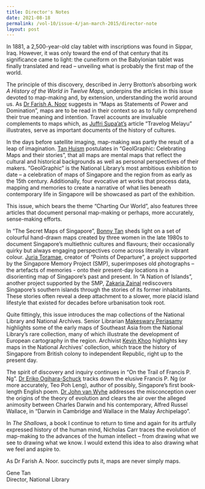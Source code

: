 ```yaml
---
title: Director's Notes
date: 2021-08-18
permalink: /vol-10/issue-4/jan-march-2015/director-note
layout: post
---
```

In 1881, a 2,500-year-old clay tablet with inscriptions was found in Sippar, Iraq. However, it was only toward the end of that century that its significance came to light: the cuneiform on the Babylonian tablet was finally translated and read – unveiling what is probably the first map of the world.

The principle of this discovery, described in Jerry Brotton’s absorbing work <i>A History of the World in Twelve Maps</i>, underpins the articles in this issue devoted to map-making and, by extension, understanding the world around us. As [Dr Farish A. Noor](/vol-10/issue-4/jan-march-2015/map-as-statement) suggests in “Maps as Statements of Power and Domination”, maps are to be read in their context so as to fully comprehend their true meaning and intention. Travel accounts are invaluable complements to maps which, as [Juffri Supa’at’s](/vol-10/issue-4/jan-march-2015/travelog-melayu) article “Travelog Melayu” illustrates, serve as important documents of the history of cultures.

In the days before satellite imaging, map-making was partly the result of a leap of imagination. [Tan Huism](/vol-10/issue-4/jan-march-2015/geographic) postulates in “GeolGraphic: Celebrating Maps and their stories”, that all maps are mental maps that reflect the cultural and historical backgrounds as well as personal perspectives of their makers. “GeolGraphic” is the National Library’s most ambitious exhibition to date – a celebration of maps of Singapore and the region from as early as the 15th century. Additionally, four evocative art works that process data, mapping and memories to create a narrative of what lies beneath contemporary life in Singapore will be showcased as part of the exhibition. 

This issue, which bears the theme “Charting Our World”, also features three articles that document personal map-making or perhaps, more accurately, sense-making efforts.

In “The Secret Maps of Singapore”, [Bonny Tan](/vol-10/issue-4/jan-march-2015/secretmap) sheds light on a set of colourful hand-drawn maps created by three women in the late 1980s to document Singapore’s multiethnic cultures and flavours; their occasionally quirky but always engaging perspectives come across literally in vibrant colour. [Juria Toramae](/vol-10/issue-4/jan-march-2015/points-of-departure), creator of “Points of Departure”, a project supported by the Singapore Memory Project (SMP), superimposes old photographs – the artefacts of memories - onto their present-day locations in a disorienting map of Singapore’s past and present. In “A Nation of Islands”, another project supported by the SMP, [Zakaria Zainal](/vol-10/issue-4/jan-march-2015/nation-of-island) rediscovers Singapore’s southern islands through the stories of its former inhabitants. These stories often reveal a deep attachment to a slower, more placid island lifestyle that existed for decades before urbanisation took root.

Quite fittingly, this issue introduces the map collections of the National Library and National Archives. Senior Librarian [Makeswary Periasamy](/vol-10/issue-4/jan-march-2015/rare-map) highlights some of the early maps of Southeast Asia from the National Library’s rare collection, many of which illustrate the development of European cartography in the region. Archivist [Kevin Khoo](/vol-10/issue-4/jan-march-2015/map-collection) highlights key maps in the National Archives’ collection, which trace the history of Singapore from British colony to independent Republic, right up to the present day.

The spirit of discovery and inquiry continues in “On the Trail of Francis P. Ng”. [Dr Eriko Ogihara-Schuck](/vol-10/issue-4/jan-march-2015/on-the-trail) tracks down the elusive Francis P. Ng (or more accurately, Teo Poh Leng), author of possibly, Singapore’s first book-length English poem. [Dr John van Wyhe](/vol-10/issue-4/jan-march-2015/darwin-and-wallace) addresses the misconception over the origins of the theory of evolution and clears the air over the alleged animosity between Charles Darwin and his contemporary, Alfred Russel Wallace, in “Darwin in Cambridge and Wallace in the Malay Archipelago”. 

In <i>The Shallows</i>, a book I continue to return to time and again for its artfully expressed history of the human mind, Nicholas Carr traces the evolution of map-making to the advances of the human intellect – from drawing what we see to drawing what we know. I would extend this idea to also drawing what we feel and aspire to.

As Dr Farish A. Noor. succinctly puts it, maps are never simply maps.

Gene Tan<br>Director, National Library